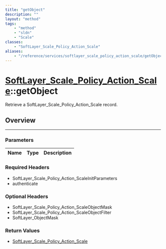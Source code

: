 ```yaml
---
title: "getObject"
description: ""
layout: "method"
tags:
    - "method"
    - "sldn"
    - "Scale"
classes:
    - "SoftLayer_Scale_Policy_Action_Scale"
aliases:
    - "/reference/services/softlayer_scale_policy_action_scale/getObject"
---
```

# [SoftLayer_Scale_Policy_Action_Scale](/reference/services/SoftLayer_Scale_Policy_Action_Scale)::getObject


Retrieve a SoftLayer_Scale_Policy_Action_Scale record.


## Overview 


-----

### Parameters 
|Name | Type | Description |
| --- | --- | --- |


### Required Headers
* SoftLayer_Scale_Policy_Action_ScaleInitParameters
* authenticate


### Optional Headers
* SoftLayer_Scale_Policy_Action_ScaleObjectMask
* SoftLayer_Scale_Policy_Action_ScaleObjectFilter
* SoftLayer_ObjectMask

### Return Values
* <a href='/reference/datatypes/SoftLayer_Scale_Policy_Action_Scale'>SoftLayer_Scale_Policy_Action_Scale </a>





